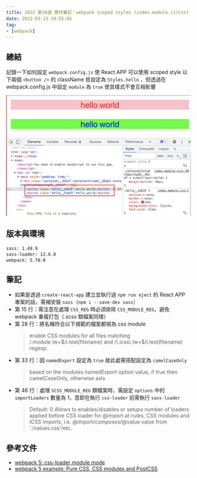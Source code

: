 ```yaml
---
title: 2022 第10週 實作筆記：webpack scoped styles (index.module.(s)css)
date: 2022-03-13 19:55:03
tag:
- [webpack]
---
```


## 總結

記錄一下如何設定 `webpack.config.js` 使 React APP 可以使用 scoped style
以下兩個 `<button />` 的 className 皆設定為 `Styles.hello` ，但透過在 webpack.config.js 中設定 `module` 為 `true` 使其樣式不會互相影響

![demo](/2022/webpack-css-module/scoped-style-demo.png)

## 版本與環境

```
sass: 1.49.9
sass-loader: 12.6.0
webpack: 5.70.0
```

## 筆記

<script src="https://gist.github.com/tzynwang/836b24fe413e95e9d58f79e72d01e75d.js"></script>

- 如果是透過 `create-react-app` 建立並執行過 `npm run eject` 的 React APP 專案的話，需補安裝 `sass`（`npm i --save-dev sass`）
- 第 15 行：需注意在處理 `CSS_REG` 時必須排除 `CSS_MODULE_REG`，避免 webpack 重複打包（.scss 類檔案同理）
- 第 28 行：將名稱符合以下規範的檔案都視為 css module
  > enable CSS modules for all files matching /\.module\.\w+$/i.test(filename) and /\.icss\.\w+$/i.test(filename) regexp.
- 第 33 行：因 `namedExport` 設定為 `true` 故此處需搭配設定為 `camelCaseOnly`
  > based on the modules.namedExport option value, if true then camelCaseOnly, otherwise asIs
- 第 46 行：處理 `SCSS_MODULE_REG` 類檔案時，需設定 `options` 中的 `importLoaders` 數量為 1，意即在執行 `css-loader` 前需執行 `sass-loader`
  > Default: 0
  > Allows to enables/disables or setups number of loaders applied before CSS loader for @import at-rules, CSS modules and ICSS imports, i.e. @import/composes/@value value from './values.css'/etc.

## 參考文件

- [webpack 5: css-loader module mode](https://webpack.js.org/loaders/css-loader/#object-2)
- [webpack 5 example: Pure CSS, CSS modules and PostCSS](https://webpack.js.org/loaders/css-loader/#pure-css-css-modules-and-postcss)
